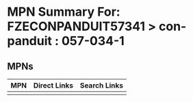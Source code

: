 



# MPN Summary For: FZECONPANDUIT57341 > con-panduit : 057-034-1

## MPNs
  

|MPN|Direct Links|Search Links|
| :--- | :--- | :--- |
||||
